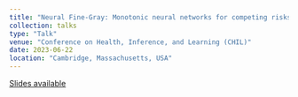 ```yaml
---
title: "Neural Fine-Gray: Monotonic neural networks for competing risks"
collection: talks
type: "Talk"
venue: "Conference on Health, Inference, and Learning (CHIL)"
date: 2023-06-22
location: "Cambridge, Massachusetts, USA"
---
```


[Slides available](../files/2023.06-CHIL.pdf)